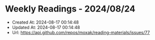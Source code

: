 # Weekly Readings - 2024/08/24

- Created At: 2024-08-17 00:14:48
- Updated At: 2024-08-17 00:14:48
- Url: https://api.github.com/repos/moxak/reading-materials/issues/77


